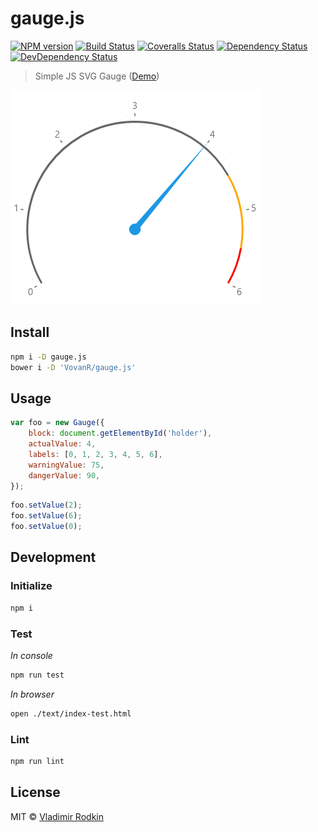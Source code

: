 # gauge.js

[![NPM version][npm-image]][npm-url]
[![Build Status][travis-image]][travis-url]
[![Coveralls Status][coveralls-image]][coveralls-url]
[![Dependency Status][depstat-image]][depstat-url]
[![DevDependency Status][depstat-dev-image]][depstat-dev-url]

> Simple JS SVG Gauge ([Demo](http://jsfiddle.net/VovanR/exnzzqx8/))

![](example/specs.png)

## Install

```sh
npm i -D gauge.js
bower i -D 'VovanR/gauge.js'
```

## Usage

```javascript
var foo = new Gauge({
    block: document.getElementById('holder'),
    actualValue: 4,
    labels: [0, 1, 2, 3, 4, 5, 6],
    warningValue: 75,
    dangerValue: 90,
});
```

```javascript
foo.setValue(2);
foo.setValue(6);
foo.setValue(0);
```

## Development

### Initialize
```sh
npm i
```

### Test
*In console*
```sh
npm run test
```

*In browser*
```sh
open ./text/index-test.html
```

### Lint
```sh
npm run lint
```

## License
MIT © [Vladimir Rodkin](https://github.com/VovanR)

[npm-url]: https://npmjs.org/package/gauge.js
[npm-image]: http://img.shields.io/npm/v/gauge.js.svg

[travis-url]: https://travis-ci.org/VovanR/gauge.js
[travis-image]: http://img.shields.io/travis/VovanR/gauge.js.svg

[coveralls-url]: https://coveralls.io/r/VovanR/gauge.js
[coveralls-image]: http://img.shields.io/coveralls/VovanR/gauge.js.svg

[depstat-url]: https://david-dm.org/VovanR/gauge.js
[depstat-image]: https://david-dm.org/VovanR/gauge.js.svg

[depstat-dev-url]: https://david-dm.org/VovanR/gauge.js
[depstat-dev-image]: https://david-dm.org/VovanR/gauge.js/dev-status.svg
